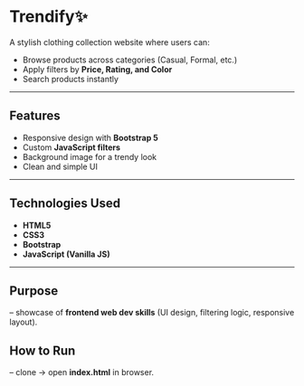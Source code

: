 # Trendify✨

A stylish clothing collection website where users can:
- Browse products across categories (Casual, Formal, etc.)
- Apply filters by **Price, Rating, and Color**
- Search products instantly
  
---

## Features
- Responsive design with **Bootstrap 5**
- Custom **JavaScript filters**
- Background image for a trendy look
- Clean and simple UI

---

## Technologies Used
- **HTML5**
- **CSS3**
- **Bootstrap**
- **JavaScript (Vanilla JS)**

---

## Purpose 
– showcase of **frontend web dev skills** (UI design, filtering logic, responsive layout).

## How to Run 
– clone → open **index.html** in browser.
